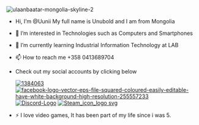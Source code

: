
![ulaanbaatar-mongolia-skyline-2](https://github.com/user-attachments/assets/b5f6ec35-703b-48b1-a2d0-925727005160)

-  Hi, I’m @Uunii My full name is Unubold and I am from Mongolia
- 👀 I’m interested in Technologies such as Computers and Smartphones
- 🌱 I’m currently learning Industrial Information Technology at LAB
- 📫 How to reach me +358 0413689704
- Check out my social accounts by clicking below

    [ ![1384063](https://github.com/user-attachments/assets/6d4eb122-2029-4d99-9241-61e01095f81e)](https://www.instagram.com/uuniiluu/) 
    [![facebook-logo-vector-eps-file-squared-coloured-easily-editable-have-white-background-high-resolution-255557233](https://github.com/user-attachments/assets/2afdc898-fc6c-4b93-9d81-590307ba7056)](https://www.facebook.com/profile.php?id=100090448646051) [![Discord-Logo](https://github.com/user-attachments/assets/9fcdebaa-d153-4607-909e-2760b168bc76)](https://discordapp.com/users/498831172365713417) [![Steam_icon_logo svg](https://github.com/user-attachments/assets/a5629c74-3dd8-4707-90fc-93cf7e66b356)](https://steamcommunity.com/profiles/76561198310202126/)





- ⚡ I love video games, It has been part of my life since i was 5.
<!---

https://www.instagram.com/uuniiluu/
https://www.facebook.com/profile.php?id=100090448646051
[![name](link to image on GH)](link to your URL)
 ![1384063](https://github.com/user-attachments/assets/6d4eb122-2029-4d99-9241-61e01095f81e)
 ![transparent-facebook-square-icon-logo-1713861747629-removebg-preview](https://github.com/user-attachments/assets/d4351a54-b571-48e1-b653-45d0511e1ec1)
[<img src="img/myImage.png">](http://example.com/)

![Discord-Logo](https://github.com/user-attachments/assets/9fcdebaa-d153-4607-909e-2760b168bc76)

Uunii/Uunii is a ✨ special ✨ repository because its `README.md` (this file) appears on your GitHub profile.
You can click the Preview link to take a look at your changes.
--->
